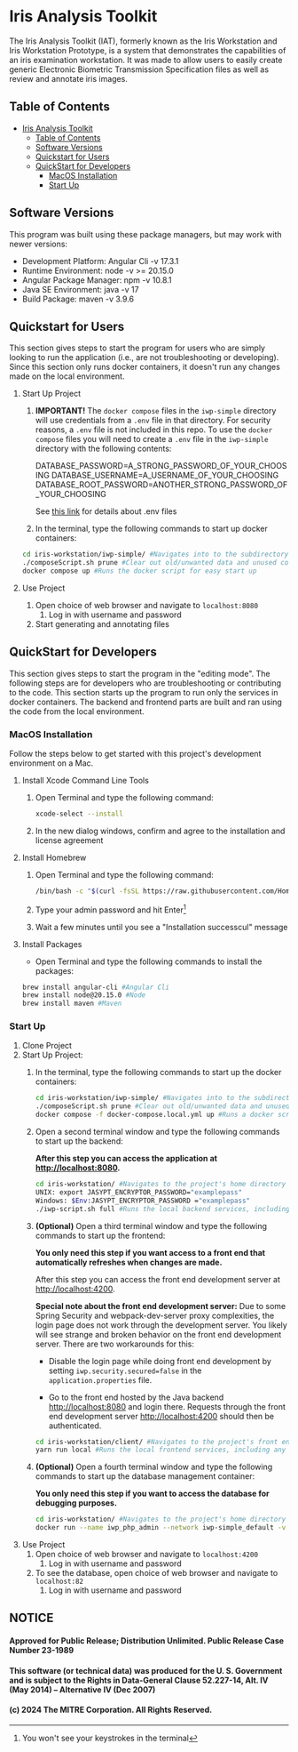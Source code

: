 # Iris Analysis Toolkit #

The Iris Analysis Toolkit (IAT), formerly known as the Iris Workstation and Iris Workstation Prototype, is a system that demonstrates the capabilities of an iris examination workstation. It was made to allow users to easily create generic Electronic Biometric Transmission Specification files as well as review and annotate iris images.

## Table of Contents ##

- [Iris Analysis Toolkit](#iris-analysis-toolkit)
  - [Table of Contents](#table-of-contents)
  - [Software Versions](#software-versions)
  - [Quickstart for Users](#quickstart-for-users)
  - [QuickStart for Developers](#quickstart-for-developers)
    - [MacOS Installation](#macos-installation)
    - [Start Up](#start-up)

## Software Versions ##

This program was built using these package managers, but may work with newer versions:

- Development Platform: Angular Cli -v 17.3.1
- Runtime Environment: node -v >= 20.15.0
- Angular Package Manager: npm -v 10.8.1
- Java SE Environment: java -v 17
- Build Package: maven -v 3.9.6

## Quickstart for Users ##

This section gives steps to start the program for users who are simply looking to run the application (i.e., are not troubleshooting or developing). Since this section only runs docker containers, it doesn't run any changes made on the local environment.

1. Start Up Project
   1. **IMPORTANT!** The `docker compose` files in the `iwp-simple` directory will use credentials from a `.env` file in that directory. For security reasons, a `.env` file is not included  in this repo. To use the `docker compose` files you will need to create a `.env` file in the `iwp-simple` directory with the following contents:
		
		DATABASE_PASSWORD=A_STRONG_PASSWORD_OF_YOUR_CHOOSING
		DATABASE_USERNAME=A_USERNAME_OF_YOUR_CHOOSING
		DATABASE_ROOT_PASSWORD=ANOTHER_STRONG_PASSWORD_OF_YOUR_CHOOSING

      See [this link](https://docs.docker.com/compose/environment-variables/set-environment-variables/#compose-file) for details about .env files 
   2. In the terminal, type the following commands to start up docker containers:

    ```bash
    cd iris-workstation/iwp-simple/ #Navigates into to the subdirectory that contains the docker scripts for easy running
    ./composeScript.sh prune #Clear out old/unwanted data and unused containers, images, etc:
    docker compose up #Runs the docker script for easy start up
    ```

2. Use Project
   1. Open choice of web browser and navigate to `localhost:8080`
      1. Log in with username and password
   2. Start generating and annotating files

## QuickStart for Developers ##

This section gives steps to start the program in the "editing mode". The following steps are for developers who are troubleshooting or contributing to the code. This section starts up the program to run only the services in docker containers. The backend and frontend parts are built and ran using the code from the local environment.

### MacOS Installation ###

Follow the steps below to get started with this project's development environment on a Mac.

1. Install Xcode Command Line Tools
   1. Open Terminal and type the following command:

        ```bash
        xcode-select --install
        ```

   2. In the new dialog windows, confirm and agree to the installation and license agreement
2. Install Homebrew
   1. Open Terminal and type the following command:

        ```bash
        /bin/bash -c "$(curl -fsSL https://raw.githubusercontent.com/Homebrew/install/HEAD/install.sh)"
        ```

   2. Type your admin password and hit Enter[^1]
   3. Wait a few minutes until you see a "Installation successcul" message
    [^1]: You won't see your keystrokes in the terminal
3. Install Packages
    - Open Terminal and type the following commands to install the packages:

    ```bash
    brew install angular-cli #Angular Cli
    brew install node@20.15.0 #Node
    brew install maven #Maven
    ```

### Start Up ###

1. Clone Project
2. Start Up Project:
   1. In the terminal, type the following commands to start up the docker containers:

        ```bash
        cd iris-workstation/iwp-simple/ #Navigates into to the subdirectory that contains the docker scripts for easy running
        ./composeScript.sh prune #Clear out old/unwanted data and unused containers, images, etc.
        docker compose -f docker-compose.local.yml up #Runs a docker script that only starts up the services from docker containers
        ```

   2. Open a second terminal window and type the following commands to start up the backend:

		**After this step you can access the application at [http://localhost:8080](http://localhost:8080).**

        ```bash
        cd iris-workstation/ #Navigates to the project's home directory
        UNIX: export JASYPT_ENCRYPTOR_PASSWORD="examplepass"
        Windows: $Env:JASYPT_ENCRYPTOR_PASSWORD ="examplepass"
        ./iwp-script.sh full #Runs the local backend services, including any changes just made
        ```

   3. **(Optional)** Open a third terminal window and type the following commands to start up the frontend:

		**You only need this step if you want access to a front end that automatically refreshes when changes are made.**
		
		After this step you can access the front end development server at [http://localhost:4200](http://localhost:4200).

		**Special note about the front end development server:** Due to some Spring Security and webpack-dev-server proxy complexities, the login page does not work through the development server. You likely will see strange and broken behavior on the front end development server. There are two workarounds for this:

		- Disable the login page while doing front end development by setting `iwp.security.secured=false` in the `application.properties` file.

		- Go to the front end hosted by the Java backend [http://localhost:8080](http://localhost:8080) and login there. Requests through the front end development server [http://localhost:4200](http://localhost:4200) should then be authenticated. 

        ```bash
        cd iris-workstation/client/ #Navigates to the project's front end subdirectory
        yarn run local #Runs the local frontend services, including any changes just made
        ```

   4. **(Optional)** Open a fourth terminal window and type the following commands to start up the database management container:

		**You only need this step if you want to access the database for debugging purposes.**

        ```bash
        cd iris-workstation/ #Navigates to the project's home directory
        docker run --name iwp_php_admin --network iwp-simple_default -v phpmyadmin-volume:/etc/phpmyadmin/config.user.inc.php --link iwp_mysql:db -p 82:80 -d phpmyadmin/phpmyadmin #Runs the database container

3. Use Project
    1. Open choice of web browser and navigate to `localhost:4200`
       1. Log in with username and password
    2. To see the database, open choice of web browser and navigate to `localhost:82`
       1. Log in with username and password
    

## NOTICE

#### Approved for Public Release; Distribution Unlimited. Public Release Case Number 23-1989

#### This software (or technical data) was produced for the U. S. Government and is subject to the Rights in Data-General Clause 52.227-14, Alt. IV (May 2014) – Alternative IV (Dec 2007)

#### (c) 2024 The MITRE Corporation. All Rights Reserved.